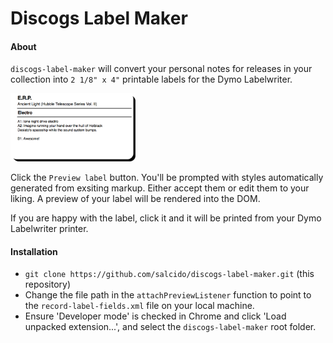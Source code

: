 # Discogs Label Maker

#### About

`discogs-label-maker` will convert your personal notes for releases in your collection into `2 1/8" x 4"` printable labels for the Dymo Labelwriter.

<img src="https://github.com/salcido/discogs-label-maker/blob/master/example.png" alt="Example label" style="width: 200px;"/>

Click the `Preview label` button. You'll be prompted with styles automatically generated from exsiting markup. Either accept them or edit them to your liking. A preview of your label will be rendered into the DOM.

If you are happy with the label, click it and it will be printed from your Dymo Labelwriter printer.

#### Installation

* `git clone https://github.com/salcido/discogs-label-maker.git` (this repository)
* Change the file path in the `attachPreviewListener` function to point to the `record-label-fields.xml` file on your local machine.
* Ensure 'Developer mode' is checked in Chrome and click 'Load unpacked extension...', and select the `discogs-label-maker` root folder.
